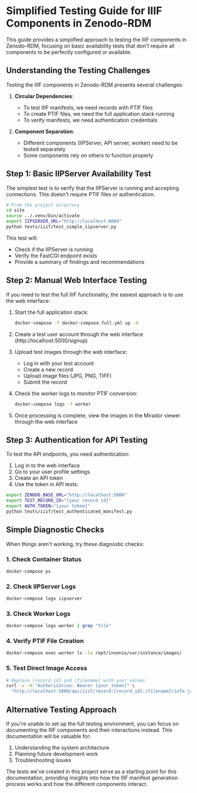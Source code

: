 # Simplified Testing Guide for IIIF Components in Zenodo-RDM

This guide provides a simplified approach to testing the IIIF components in Zenodo-RDM, focusing on basic availability tests that don't require all components to be perfectly configured or available.

## Understanding the Testing Challenges

Testing the IIIF components in Zenodo-RDM presents several challenges:

1. **Circular Dependencies**: 
   - To test IIIF manifests, we need records with PTIF files
   - To create PTIF files, we need the full application stack running
   - To verify manifests, we need authentication credentials

2. **Component Separation**:
   - Different components (IIPServer, API server, worker) need to be tested separately
   - Some components rely on others to function properly

## Step 1: Basic IIPServer Availability Test

The simplest test is to verify that the IIPServer is running and accepting connections. This doesn't require PTIF files or authentication.

```bash
# From the project directory
cd site
source ../.venv/bin/activate
export IIPSERVER_URL="http://localhost:8080"
python tests/iiif/test_simple_iipserver.py
```

This test will:
- Check if the IIPServer is running
- Verify the FastCGI endpoint exists
- Provide a summary of findings and recommendations

## Step 2: Manual Web Interface Testing

If you need to test the full IIIF functionality, the easiest approach is to use the web interface:

1. Start the full application stack:
   ```bash
   docker-compose -f docker-compose.full.yml up -d
   ```

2. Create a test user account through the web interface (http://localhost:5000/signup)

3. Upload test images through the web interface:
   - Log in with your test account
   - Create a new record
   - Upload image files (JPG, PNG, TIFF)
   - Submit the record

4. Check the worker logs to monitor PTIF conversion:
   ```bash
   docker-compose logs -f worker
   ```

5. Once processing is complete, view the images in the Mirador viewer through the web interface

## Step 3: Authentication for API Testing

To test the API endpoints, you need authentication:

1. Log in to the web interface
2. Go to your user profile settings
3. Create an API token
4. Use the token in API tests:

```bash
export ZENODO_BASE_URL="http://localhost:5000"
export TEST_RECORD_ID="[your record id]"
export AUTH_TOKEN="[your token]"
python tests/iiif/test_authenticated_manifest.py
```

## Simple Diagnostic Checks

When things aren't working, try these diagnostic checks:

### 1. Check Container Status
```bash
docker-compose ps
```

### 2. Check IIPServer Logs
```bash
docker-compose logs iipserver
```

### 3. Check Worker Logs
```bash
docker-compose logs worker | grep "tile"
```

### 4. Verify PTIF File Creation
```bash
docker-compose exec worker ls -la /opt/invenio/var/instance/images/
```

### 5. Test Direct Image Access
```bash
# Replace [record_id] and [filename] with your values
curl -v -H "Authorization: Bearer [your_token]" \
  "http://localhost:5000/api/iiif/record:[record_id]:[filename]/info.json"
```

## Alternative Testing Approach

If you're unable to set up the full testing environment, you can focus on documenting the IIIF components and their interactions instead. This documentation will be valuable for:

1. Understanding the system architecture
2. Planning future development work
3. Troubleshooting issues

The tests we've created in this project serve as a starting point for this documentation, providing insights into how the IIIF manifest generation process works and how the different components interact. 